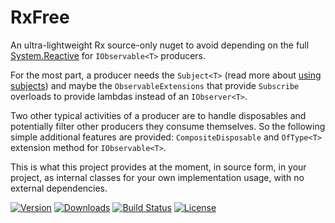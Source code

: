 # RxFree

An ultra-lightweight Rx source-only nuget to avoid depending on the full 
[System.Reactive](https://www.nuget.org/packages/System.Reactive) for `IObservable<T>` 
producers.

For the most part, a producer needs the `Subject<T>` (read more about 
[using subjects](https://docs.microsoft.com/en-us/previous-versions/dotnet/reactive-extensions/hh242970(v=vs.103))) 
and maybe the `ObservableExtensions` that provide `Subscribe` overloads to provide 
lambdas instead of an `IObserver<T>`. 

Two other typical activities of a producer are to handle disposables and potentially 
filter other producers they consume themselves. So the following simple additional 
features are provided: `CompositeDisposable` and `OfType<T>` extension method for 
`IObservable<T>`.

This is what this project provides at the moment, in source form, in your project, as internal 
classes for your own implementation usage, with no external dependencies.


[![Version](https://img.shields.io/nuget/vpre/RxFree.svg)](https://www.nuget.org/packages/RxFree)
[![Downloads](https://img.shields.io/nuget/dt/RxFree.svg)](https://www.nuget.org/packages/RxFree)
[![Build Status](https://dev.azure.com/kzu/builds/_apis/build/status/RxFree?branchName=master)](https://build.azdo.io/kzu/oss/26)
[![License](https://img.shields.io/github/license/kzu/RxFree.svg)](LICENSE)
